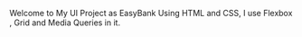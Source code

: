 Welcome to My UI Project as EasyBank Using HTML and CSS, I use Flexbox , Grid and Media Queries in it.